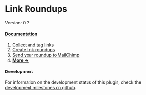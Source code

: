 # Link Roundups

Version: 0.3

#### [Documentation](docs/index.md)

1. [Collect and tag links](docs/saving-links.md)
2. [Create link roundups](docs/link-roundups.md)
3. [Send your roundup to MailChimp](docs/mailchimp.md)
4. [__More →__](docs/index.md)

#### Development

For information on the development status of this plugin, check the [development milestones on github](https://github.com/INN/link-roundups/milestones).
